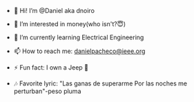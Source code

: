 - 👋 Hi! I’m @Daniel aka dnoiro

- 👀 I’m interested in money(who isn't?😇)

- 🌱 I’m currently learning Electrical Engineering

- 📫 How to reach me: danielpacheco@ieee.org

- ⚡ Fun fact: I own a Jeep 🦆

- 🎶 Favorite lyric: "Las ganas de superarme Por las noches me perturban"-peso pluma


<!---
dnoiro/dnoiro is a ✨ special ✨ repository because its `README.md` (this file) appears on your GitHub profile.
You can click the Preview link to take a look at your changes.
--->
